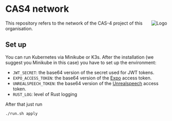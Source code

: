 # CAS4 network

<img src="https://avatars.githubusercontent.com/u/175958109?s=100&v=4" alt="Logo" align="right"/>

This repository refers to the network of the CAS-4 project of this organisation.

## Set up

You can run Kubernetes via Minikube or K3s. After the installation (we suggest
you Minikube in this case) you have to set up the environment:

- `JWT_SECRET`: the base64 version of the secret used for JWT tokens.
- `EXPO_ACCESS_TOKEN`: the base64 version of the [Expo](https://expo.dev) access token.
- `UNREALSPEECH_TOKEN`: the base64 version of the [Unrealspeech](https://unrealspeech.com/) access token.
- `RUST_LOG`: level of Rust logging

After that just run

```sh
./run.sh apply
```
